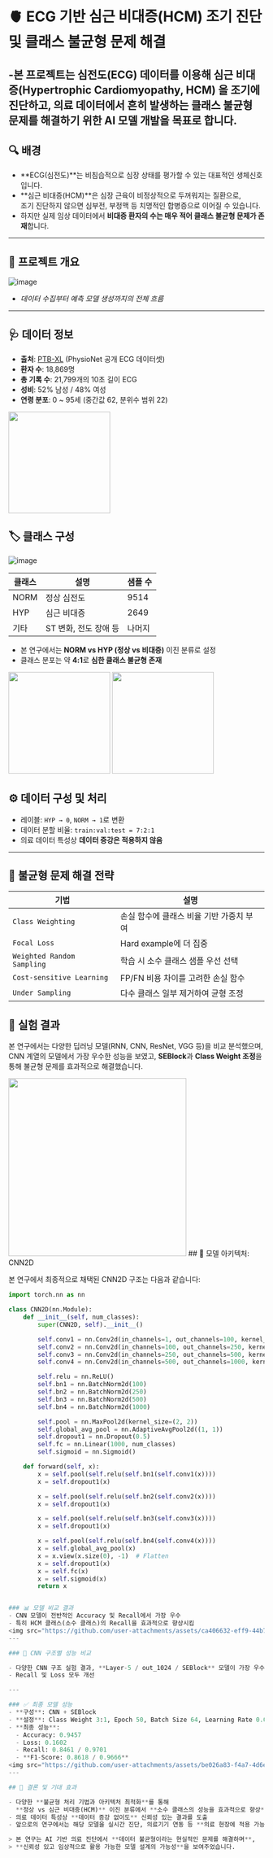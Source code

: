 # 🫀 ECG 기반 심근 비대증(HCM) 조기 진단 및 클래스 불균형 문제 해결

-본 프로젝트는 심전도(ECG) 데이터를 이용해 **심근 비대증(Hypertrophic Cardiomyopathy, HCM)** 을 조기에 진단하고, 의료 데이터에서 흔히 발생하는 **클래스 불균형 문제**를 해결하기 위한 AI 모델 개발을 목표로 합니다.
---

## 🔍 배경

- **ECG(심전도)**는 비침습적으로 심장 상태를 평가할 수 있는 대표적인 생체신호입니다.  
- **심근 비대증(HCM)**은 심장 근육이 비정상적으로 두꺼워지는 질환으로,  
  조기 진단하지 않으면 심부전, 부정맥 등 치명적인 합병증으로 이어질 수 있습니다.  
- 하지만 실제 임상 데이터에서 **비대증 환자의 수는 매우 적어 클래스 불균형 문제가 존재**합니다.

---
## 🧪 프로젝트 개요

![image](https://github.com/user-attachments/assets/e4012787-57de-4de7-b419-ed160fa2da42)
- *데이터 수집부터 예측 모델 생성까지의 전체 흐름*

---
## 🩺 데이터 정보

- **출처**: [PTB-XL](https://physionet.org/content/ptb-xl/1.0.1/) (PhysioNet 공개 ECG 데이터셋)
- **환자 수**: 18,869명  
- **총 기록 수**: 21,799개의 10초 길이 ECG  
- **성비**: 52% 남성 / 48% 여성  
- **연령 분포**: 0 ~ 95세 (중간값 62, 분위수 범위 22)

<img src="https://github.com/user-attachments/assets/78647f3b-bd48-4086-9172-0943c5192670" width="200"/>

## 🏷️ 클래스 구성

![image](https://github.com/user-attachments/assets/654f8a8d-50ec-41eb-bab8-ea307f042f19)


| 클래스 | 설명 | 샘플 수 |
|--------|------|----------|
| NORM   | 정상 심전도 | 9514 |
| HYP    | 심근 비대증 | 2649 |
| 기타   | ST 변화, 전도 장애 등 | 나머지 |

- 본 연구에서는 **NORM vs HYP (정상 vs 비대증)** 이진 분류로 설정  
- 클래스 분포는 약 **4:1**로 **심한 클래스 불균형 존재**
<img src="https://github.com/user-attachments/assets/98680b26-6792-4a40-9806-77bdd5e22da3" width="200"/>
<img src="https://github.com/user-attachments/assets/53854bb5-9672-47da-909d-84d08084918a" width="200"/>

## ⚙️ 데이터 구성 및 처리

- 레이블: `HYP → 0`, `NORM → 1`로 변환
- 데이터 분할 비율: `train:val:test = 7:2:1`
- 의료 데이터 특성상 **데이터 증강은 적용하지 않음**

---

## 🧠 불균형 문제 해결 전략

| 기법 | 설명 |
|------|------|
| `Class Weighting` | 손실 함수에 클래스 비율 기반 가중치 부여 |
| `Focal Loss` | Hard example에 더 집중 |
| `Weighted Random Sampling` | 학습 시 소수 클래스 샘플 우선 선택 |
| `Cost-sensitive Learning` | FP/FN 비용 차이를 고려한 손실 함수 |
| `Under Sampling` | 다수 클래스 일부 제거하여 균형 조정 |

## 🧪 실험 결과

본 연구에서는 다양한 딥러닝 모델(RNN, CNN, ResNet, VGG 등)을 비교 분석했으며,  
CNN 계열의 모델에서 가장 우수한 성능을 보였고, **SEBlock**과 **Class Weight 조정**을 통해 불균형 문제를 효과적으로 해결했습니다.

<img src="https://github.com/user-attachments/assets/0d5c46f2-7d53-4ff8-be5a-d353e66e038e" width="350"/>
## 🧱 모델 아키텍처: CNN2D

본 연구에서 최종적으로 채택된 CNN2D 구조는 다음과 같습니다:

```python
import torch.nn as nn

class CNN2D(nn.Module):
    def __init__(self, num_classes):
        super(CNN2D, self).__init__()

        self.conv1 = nn.Conv2d(in_channels=1, out_channels=100, kernel_size=(10, 10))
        self.conv2 = nn.Conv2d(in_channels=100, out_channels=250, kernel_size=(10, 10))
        self.conv3 = nn.Conv2d(in_channels=250, out_channels=500, kernel_size=(10, 10))
        self.conv4 = nn.Conv2d(in_channels=500, out_channels=1000, kernel_size=(10, 10))

        self.relu = nn.ReLU()
        self.bn1 = nn.BatchNorm2d(100)
        self.bn2 = nn.BatchNorm2d(250)
        self.bn3 = nn.BatchNorm2d(500)
        self.bn4 = nn.BatchNorm2d(1000)

        self.pool = nn.MaxPool2d(kernel_size=(2, 2))
        self.global_avg_pool = nn.AdaptiveAvgPool2d((1, 1))
        self.dropout1 = nn.Dropout(0.5)
        self.fc = nn.Linear(1000, num_classes)
        self.sigmoid = nn.Sigmoid()

    def forward(self, x):
        x = self.pool(self.relu(self.bn1(self.conv1(x))))
        x = self.dropout1(x)

        x = self.pool(self.relu(self.bn2(self.conv2(x))))
        x = self.dropout1(x)

        x = self.pool(self.relu(self.bn3(self.conv3(x))))
        x = self.dropout1(x)

        x = self.pool(self.relu(self.bn4(self.conv4(x))))
        x = self.global_avg_pool(x)
        x = x.view(x.size(0), -1)  # Flatten
        x = self.dropout1(x)
        x = self.fc(x)
        x = self.sigmoid(x)
        return x


### 📊 모델 비교 결과
- CNN 모델이 전반적인 Accuracy 및 Recall에서 가장 우수
- 특히 HCM 클래스(소수 클래스)의 Recall을 효과적으로 향상시킴
<img src="https://github.com/user-attachments/assets/ca406632-eff9-44b7-bd77-13a1a1d9884c" width="350"/>
---

### 🧪 CNN 구조별 성능 비교

- 다양한 CNN 구조 실험 결과, **Layer-5 / out_1024 / SEBlock** 모델이 가장 우수한 성능 기록
- Recall 및 Loss 모두 개선

---

### ✅ 최종 모델 성능
- **구성**: CNN + SEBlock  
- **설정**: Class Weight 3:1, Epoch 50, Batch Size 64, Learning Rate 0.002  
- **최종 성능**:
  - Accuracy: 0.9457
  - Loss: 0.1602
  - Recall: 0.8461 / 0.9701
  - **F1-Score: 0.8618 / 0.9666**
<img src="https://github.com/user-attachments/assets/be026a83-f4a7-4d6e-b610-5e3cb25ed903" width="350"/>
---

## 🧾 결론 및 기대 효과

- 다양한 **불균형 처리 기법과 아키텍처 최적화**를 통해  
  **정상 vs 심근 비대증(HCM)** 이진 분류에서 **소수 클래스의 성능을 효과적으로 향상**
- 의료 데이터 특성상 **데이터 증강 없이도** 신뢰성 있는 결과를 도출
- 앞으로의 연구에서는 해당 모델을 실시간 진단, 의료기기 연동 등 **의료 현장에 적용 가능한 형태로 확장**할 예정

> 본 연구는 AI 기반 의료 진단에서 **데이터 불균형이라는 현실적인 문제를 해결하며**,  
> **신뢰성 있고 임상적으로 활용 가능한 모델 설계의 가능성**을 보여주었습니다.




